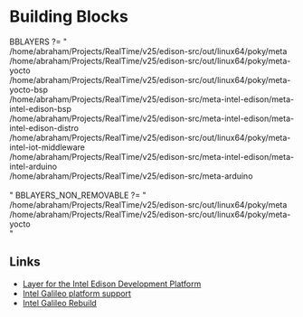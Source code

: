 Building Blocks
==

BBLAYERS ?= " \
  /home/abraham/Projects/RealTime/v25/edison-src/out/linux64/poky/meta \
  /home/abraham/Projects/RealTime/v25/edison-src/out/linux64/poky/meta-yocto \
  /home/abraham/Projects/RealTime/v25/edison-src/out/linux64/poky/meta-yocto-bsp \
  /home/abraham/Projects/RealTime/v25/edison-src/meta-intel-edison/meta-intel-edison-bsp \
  /home/abraham/Projects/RealTime/v25/edison-src/meta-intel-edison/meta-intel-edison-distro \
  /home/abraham/Projects/RealTime/v25/edison-src/out/linux64/poky/meta-intel-iot-middleware \
  /home/abraham/Projects/RealTime/v25/edison-src/meta-intel-edison/meta-intel-arduino \
  /home/abraham/Projects/RealTime/v25/edison-src/meta-arduino \
  \
  "
BBLAYERS_NON_REMOVABLE ?= " \
  /home/abraham/Projects/RealTime/v25/edison-src/out/linux64/poky/meta \
  /home/abraham/Projects/RealTime/v25/edison-src/out/linux64/poky/meta-yocto \
  "

## Links

- [Layer for the Intel Edison Development Platform](http://git.yoctoproject.org/cgit/cgit.cgi/meta-intel-edison/tree/)
- [Intel Galileo platform support](http://git.yoctoproject.org/cgit/cgit.cgi/meta-intel-galileo/tree/)
- [Intel Galileo Rebuild](http://www.embarcados.com.br/galileo-yocto/)
